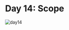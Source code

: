 # Day 14: Scope
![day14](https://github.com/Jaoearn/HackerrankChallenges30DaysOfCode/assets/128070861/8733e01d-e2e0-4eb8-bfe9-1ca890a034ae)
